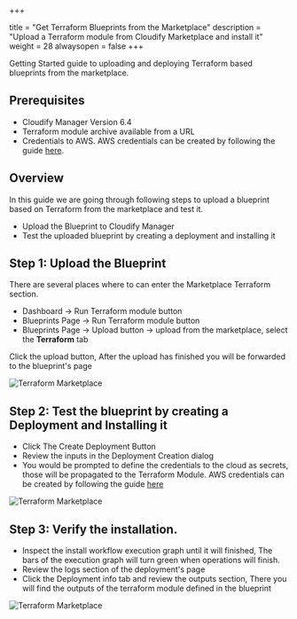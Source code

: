 +++

title = "Get Terraform Blueprints from the Marketplace"
description = "Upload a Terraform module from Cloudify Marketplace and install it"
weight = 28
alwaysopen = false
+++

Getting Started guide to uploading and deploying Terraform based blueprints from the marketplace.

## Prerequisites
* Cloudify Manager Version 6.4
* Terraform module archive available from a URL
* Credentials to AWS. AWS credentials can be created by following the guide [here](https://docs.aws.amazon.com/IAM/latest/UserGuide/id_credentials_access-keys.html#Using_CreateAccessKey).


## Overview
In this guide we are going through following steps to upload a blueprint based on Terraform from the marketplace and test it.

* Upload the Blueprint to Cloudify Manager
* Test the uploaded blueprint by creating a deployment and installing it

## Step 1: Upload the Blueprint
There are several places where to can enter the Marketplace Terraform section.

* Dashboard -> Run Terraform module button
* Blueprints Page -> Run Terraform module button
* Blueprints Page -> Upload button -> upload from the marketplace, select the **Terraform** tab

Click the upload button, After the upload has finished you will be forwarded to the blueprint's page


![Terraform Marketplace]( /images/trial_getting_started/tf/TtMarketplace.jpg )


## Step 2: Test the blueprint by creating a Deployment and Installing it
* Click The Create Deployment Button
* Review the inputs in the Deployment Creation dialog
* You would be prompted to define the credentials to the cloud as secrets, those will be propagated to the Terraform Module. AWS credentials can be created by following the guide [here](https://docs.aws.amazon.com/IAM/latest/UserGuide/id_credentials_access-keys.html#Using_CreateAccessKey)

![Terraform Marketplace]( /images/trial_getting_started/tf/TtMarketplace.jpg )


## Step 3: Verify the installation.
* Inspect the install workflow execution graph until it will finished, The bars of the execution graph will turn green when operations will finish.
* Review the logs section of the deployment's page
* Click the Deployment info tab and review the outputs section, There you will find the outputs of the terraform module defined in the blueprint


![Terraform Marketplace]( /images/trial_getting_started/tf/TfInstall.jpg )

